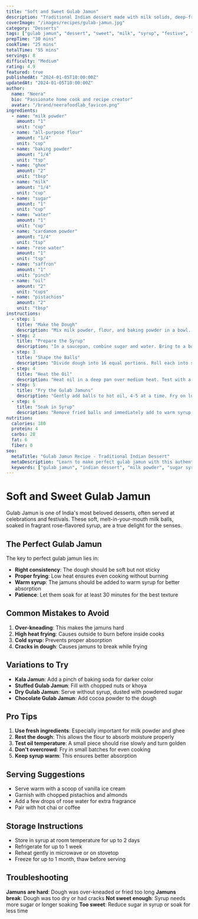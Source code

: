 ```yaml
---
title: "Soft and Sweet Gulab Jamun"
description: "Traditional Indian dessert made with milk solids, deep-fried to golden perfection, and soaked in rose-flavored sugar syrup. A perfect ending to any meal."
coverImage: "/images/recipes/gulab-jamun.jpg"
category: "Desserts"
tags: ["gulab jamun", "dessert", "sweet", "milk", "syrup", "festive", "indian"]
prepTime: "30 mins"
cookTime: "25 mins"
totalTime: "55 mins"
servings: 8
difficulty: "Medium"
rating: 4.9
featured: true
publishedAt: "2024-01-05T10:00:00Z"
updatedAt: "2024-01-05T10:00:00Z"
author:
  name: "Neera"
  bio: "Passionate home cook and recipe creator"
  avatar: "/brand/neerafoodlab_favicon.png"
ingredients:
  - name: "milk powder"
    amount: "1"
    unit: "cup"
  - name: "all-purpose flour"
    amount: "1/4"
    unit: "cup"
  - name: "baking powder"
    amount: "1/4"
    unit: "tsp"
  - name: "ghee"
    amount: "2"
    unit: "tbsp"
  - name: "milk"
    amount: "1/4"
    unit: "cup"
  - name: "sugar"
    amount: "1"
    unit: "cup"
  - name: "water"
    amount: "1"
    unit: "cup"
  - name: "cardamom powder"
    amount: "1/4"
    unit: "tsp"
  - name: "rose water"
    amount: "1"
    unit: "tsp"
  - name: "saffron"
    amount: "1"
    unit: "pinch"
  - name: "oil"
    amount: "2"
    unit: "cups"
  - name: "pistachios"
    amount: "2"
    unit: "tbsp"
instructions:
  - step: 1
    title: "Make the Dough"
    description: "Mix milk powder, flour, and baking powder in a bowl. Add ghee and mix until crumbly. Gradually add milk to form a soft, smooth dough. Cover and rest for 10 minutes."
  - step: 2
    title: "Prepare the Syrup"
    description: "In a saucepan, combine sugar and water. Bring to a boil, then simmer for 10 minutes until slightly thick. Add cardamom powder, rose water, and saffron. Keep warm."
  - step: 3
    title: "Shape the Balls"
    description: "Divide dough into 16 equal portions. Roll each into smooth balls without cracks. Keep covered with a damp cloth to prevent drying."
  - step: 4
    title: "Heat the Oil"
    description: "Heat oil in a deep pan over medium heat. Test with a small piece of dough - it should rise slowly without browning too quickly."
  - step: 5
    title: "Fry the Gulab Jamuns"
    description: "Gently add balls to hot oil, 4-5 at a time. Fry on low-medium heat, stirring gently, until golden brown and cooked through (8-10 minutes)."
  - step: 6
    title: "Soak in Syrup"
    description: "Remove fried balls and immediately add to warm syrup. Let soak for at least 30 minutes, turning occasionally. Serve warm or at room temperature."
nutrition:
  calories: 180
  protein: 4
  carbs: 28
  fat: 6
  fiber: 0
seo:
  metaTitle: "Gulab Jamun Recipe - Traditional Indian Dessert"
  metaDescription: "Learn to make perfect gulab jamun with this authentic recipe. Soft, sweet milk balls soaked in rose-flavored syrup - a classic Indian dessert."
  keywords: ["gulab jamun", "indian dessert", "milk powder", "sugar syrup", "rose water", "festive sweets"]
---
```


# Soft and Sweet Gulab Jamun

Gulab Jamun is one of India's most beloved desserts, often served at celebrations and festivals. These soft, melt-in-your-mouth milk balls, soaked in fragrant rose-flavored syrup, are a true delight for the senses.

## The Perfect Gulab Jamun

The key to perfect gulab jamun lies in:

- **Right consistency**: The dough should be soft but not sticky
- **Proper frying**: Low heat ensures even cooking without burning
- **Warm syrup**: The jamuns should be added to warm syrup for better absorption
- **Patience**: Let them soak for at least 30 minutes for the best texture

## Common Mistakes to Avoid

1. **Over-kneading**: This makes the jamuns hard
2. **High heat frying**: Causes outside to burn before inside cooks
3. **Cold syrup**: Prevents proper absorption
4. **Cracks in dough**: Causes jamuns to break while frying

## Variations to Try

- **Kala Jamun**: Add a pinch of baking soda for darker color
- **Stuffed Gulab Jamun**: Fill with chopped nuts or khoya
- **Dry Gulab Jamun**: Serve without syrup, dusted with powdered sugar
- **Chocolate Gulab Jamun**: Add cocoa powder to the dough

## Pro Tips

1. **Use fresh ingredients**: Especially important for milk powder and ghee
2. **Rest the dough**: This allows the flour to absorb moisture properly
3. **Test oil temperature**: A small piece should rise slowly and turn golden
4. **Don't overcrowd**: Fry in small batches for even cooking
5. **Keep syrup warm**: This ensures better absorption

## Serving Suggestions

- Serve warm with a scoop of vanilla ice cream
- Garnish with chopped pistachios and almonds
- Add a few drops of rose water for extra fragrance
- Pair with hot chai or coffee

## Storage Instructions

- Store in syrup at room temperature for up to 2 days
- Refrigerate for up to 1 week
- Reheat gently in microwave or on stovetop
- Freeze for up to 1 month, thaw before serving

## Troubleshooting

**Jamuns are hard**: Dough was over-kneaded or fried too long
**Jamuns break**: Dough was too dry or had cracks
**Not sweet enough**: Syrup needs more sugar or longer soaking
**Too sweet**: Reduce sugar in syrup or soak for less time
